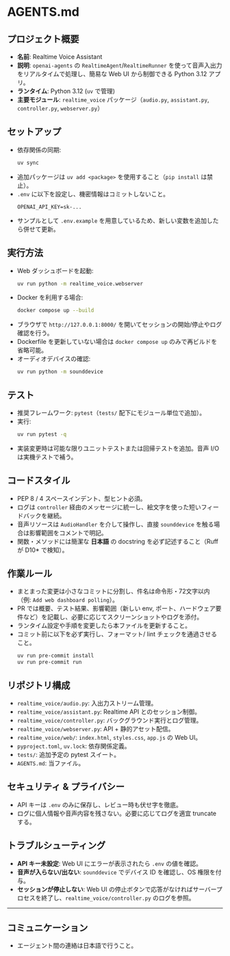# AGENTS.md

## プロジェクト概要
- **名前**: Realtime Voice Assistant
- **説明**: `openai-agents` の `RealtimeAgent`/`RealtimeRunner` を使って音声入出力をリアルタイムで処理し、簡易な Web UI から制御できる Python 3.12 アプリ。
- **ランタイム**: Python 3.12 (`uv` で管理)
- **主要モジュール**: `realtime_voice` パッケージ（`audio.py`, `assistant.py`, `controller.py`, `webserver.py`）

## セットアップ
- 依存関係の同期:
  ```bash
  uv sync
  ```
- 追加パッケージは `uv add <package>` を使用すること（`pip install` は禁止）。
- `.env` に以下を設定し、機密情報はコミットしないこと。
  ```env
  OPENAI_API_KEY=sk-...
  ```
- サンプルとして `.env.example` を用意しているため、新しい変数を追加したら併せて更新。

## 実行方法
- Web ダッシュボードを起動:
  ```bash
  uv run python -m realtime_voice.webserver
  ```
- Docker を利用する場合:
  ```bash
  docker compose up --build
  ```
- ブラウザで `http://127.0.0.1:8000/` を開いてセッションの開始/停止やログ確認を行う。
- Dockerfile を更新していない場合は `docker compose up` のみで再ビルドを省略可能。
- オーディオデバイスの確認:
  ```bash
  uv run python -m sounddevice
  ```

## テスト
- 推奨フレームワーク: `pytest`（`tests/` 配下にモジュール単位で追加）。
- 実行:
  ```bash
  uv run pytest -q
  ```
- 実装変更時は可能な限りユニットテストまたは回帰テストを追加。音声 I/O は実機テストで補う。

## コードスタイル
- PEP 8 / 4 スペースインデント、型ヒント必須。
- ログは `controller` 経由のメッセージに統一し、絵文字を使った短いフィードバックを継続。
- 音声リソースは `AudioHandler` を介して操作し、直接 `sounddevice` を触る場合は影響範囲をコメントで明記。
- 関数・メソッドには簡潔な **日本語** の docstring を必ず記述すること（Ruff が D10* で検知）。

## 作業ルール
- まとまった変更は小さなコミットに分割し、件名は命令形・72文字以内（例: `Add web dashboard polling`）。
- PR では概要、テスト結果、影響範囲（新しい env, ポート、ハードウェア要件など）を記載し、必要に応じてスクリーンショットやログを添付。
- ランタイム設定や手順を変更したら本ファイルを更新すること。
- コミット前に以下を必ず実行し、フォーマット/ lint チェックを通過させること。
  ```bash
  uv run pre-commit install
  uv run pre-commit run
  ```

## リポジトリ構成
- `realtime_voice/audio.py`: 入出力ストリーム管理。
- `realtime_voice/assistant.py`: Realtime API とのセッション制御。
- `realtime_voice/controller.py`: バックグラウンド実行とログ管理。
- `realtime_voice/webserver.py`: API + 静的アセット配信。
- `realtime_voice/web/`: `index.html`, `styles.css`, `app.js` の Web UI。
- `pyproject.toml`, `uv.lock`: 依存関係定義。
- `tests/`: 追加予定の pytest スイート。
- `AGENTS.md`: 当ファイル。

## セキュリティ & プライバシー
- API キーは `.env` のみに保存し、レビュー時も伏せ字を徹底。
- ログに個人情報や音声内容を残さない。必要に応じてログを適宜 truncate する。

## トラブルシューティング
- **API キー未設定**: Web UI にエラーが表示されたら `.env` の値を確認。
- **音声が入らない/出ない**: `sounddevice` でデバイス ID を確認し、OS 権限を付与。
- **セッションが停止しない**: Web UI の停止ボタンで応答がなければサーバープロセスを終了し、`realtime_voice/controller.py` のログを参照。

---

## コミュニケーション
- エージェント間の連絡は日本語で行うこと。
